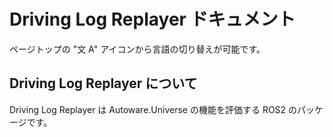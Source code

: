 # Driving Log Replayer ドキュメント

ページトップの "文 A" アイコンから言語の切り替えが可能です。

## Driving Log Replayer について

Driving Log Replayer は Autoware.Universe の機能を評価する ROS2 のパッケージです。
